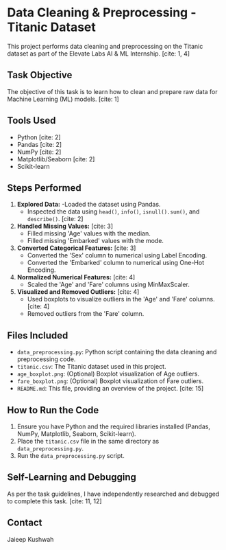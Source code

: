 # Data Cleaning & Preprocessing - Titanic Dataset

This project performs data cleaning and preprocessing on the Titanic dataset as part of the Elevate Labs AI & ML Internship. [cite: 1, 4]

## Task Objective

The objective of this task is to learn how to clean and prepare raw data for Machine Learning (ML) models. [cite: 1]

## Tools Used

- Python [cite: 2]
- Pandas [cite: 2]
- NumPy [cite: 2]
- Matplotlib/Seaborn [cite: 2]
- Scikit-learn

## Steps Performed

1.  **Explored Data:**
    -Loaded the dataset using Pandas.
    - Inspected the data using `head()`, `info()`, `isnull().sum()`, and `describe()`. [cite: 2]
2.  **Handled Missing Values:** [cite: 3]
    - Filled missing 'Age' values with the median.
    - Filled missing 'Embarked' values with the mode.
3.  **Converted Categorical Features:** [cite: 3]
    - Converted the 'Sex' column to numerical using Label Encoding.
    - Converted the 'Embarked' column to numerical using One-Hot Encoding.
4.  **Normalized Numerical Features:** [cite: 4]
    - Scaled the 'Age' and 'Fare' columns using MinMaxScaler.
5.  **Visualized and Removed Outliers:** [cite: 4]
    - Used boxplots to visualize outliers in the 'Age' and 'Fare' columns. [cite: 4]
    - Removed outliers from the 'Fare' column.

## Files Included

* `data_preprocessing.py`: Python script containing the data cleaning and preprocessing code.
* `titanic.csv`: The Titanic dataset used in this project.
* `age_boxplot.png`: (Optional) Boxplot visualization of Age outliers.
* `fare_boxplot.png`: (Optional) Boxplot visualization of Fare outliers.
* `README.md`: This file, providing an overview of the project. [cite: 15]

## How to Run the Code

1.  Ensure you have Python and the required libraries installed (Pandas, NumPy, Matplotlib, Seaborn, Scikit-learn).
2.  Place the `titanic.csv` file in the same directory as `data_preprocessing.py`.
3.  Run the `data_preprocessing.py` script.

## Self-Learning and Debugging

As per the task guidelines, I have independently researched and debugged to complete this task. [cite: 11, 12]

## Contact

 Jaieep Kushwah

